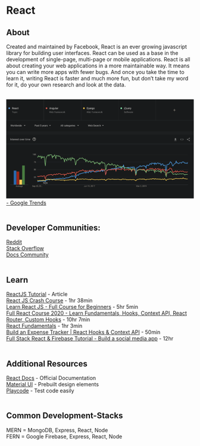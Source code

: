 # React

## About
Created and maintained by Facebook, React is an ever growing javascript library for building user interfaces. React can be used as a base in the development of single-page, multi-page or mobile applications. React is all about creating your web applications in a more maintainable way. It means you can write more apps with fewer bugs. And once you take the time to learn it, writing React is faster and much more fun, but don’t take my word for it, do your own research and look at the data.</br></br> 


<img src="https://github.com/CodeHub-UGA/Concepts/blob/main/Applications/Web%20Development/frontend%20google%20trends.png?raw=true"></br>
[ - Google Trends](http://trends.google.com) </br></br>

## Developer Communities:
[Reddit](https://www.reddit.com/r/reactjs/)</br>
[Stack Overflow](https://stackoverflow.com/questions/tagged/reactjs)</br>
[Docs Community](https://reactjs.org/community/support.html)</br></br>

## Learn
[ReactJS Tutorial](https://reactjs.org/tutorial/tutorial.html) - Article </br>
[React JS Crash Course](https://youtu.be/sBws8MSXN7A) - 1hr 38min</br>
[Learn React JS - Full Course for Beginners](https://youtu.be/DLX62G4lc44) - 5hr 5min</br>
[Full React Course 2020 - Learn Fundamentals, Hooks, Context API, React Router, Custom Hooks](https://youtu.be/4UZrsTqkcW4) - 10hr 7min</br>
[React Fundamentals](https://youtu.be/6Ied4aZxUzc) - 1hr 3min</br>
[Build an Expense Tracker | React Hooks & Context API](https://www.youtube.com/watch?v=XuFDcZABiDQ&ab_channel=TraversyMedia) - 50min</br>
[Full Stack React & Firebase Tutorial - Build a social media app](https://youtu.be/m_u6P5k0vP0) - 12hr</br></br>


## Additional Resources
[React Docs](https://reactjs.org/docs/getting-started.html) - Official Documentation</br>
[Material UI](https://material-ui.com/) - Prebuilt design elements</br>
[Playcode](https://playcode.io/) - Test code easily</br></br>


## Common Development-Stacks
MERN = MongoDB, Express, React, Node</br>
FERN = Google Firebase, Express, React, Node</br>

